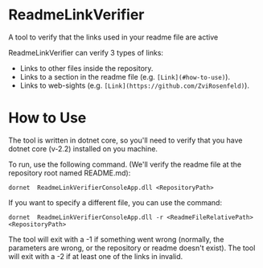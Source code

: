 # ReadmeLinkVerifier

A tool to verify that the links used in your readme file are active

ReadmeLinkVerifier can verify 3 types of links:
- Links to other files inside the repository.
- Links to a section in the readme file (e.g. `[Link](#how-to-use)`).
- Links to web-sights (e.g. `[Link](https://github.com/ZviRosenfeld)`).

# How to Use

The tool is written in dotnet core, so you'll need to verify that you have dotnet core (v-2.2) installed on you machine.

To run, use the following command. (We'll verify the readme file at the repository root named README.md):

```
dornet  ReadmeLinkVerifierConsoleApp.dll <RepositoryPath>
```

If you want to specify a different file, you can use the command:

```
dornet  ReadmeLinkVerifierConsoleApp.dll -r <ReadmeFileRelativePath> <RepositoryPath>
```

The tool will exit with a -1 if something went wrong (normally, the parameters are wrong, or the repository or readme doesn't exist).
The tool will exit with a -2 if at least one of the links in invalid.